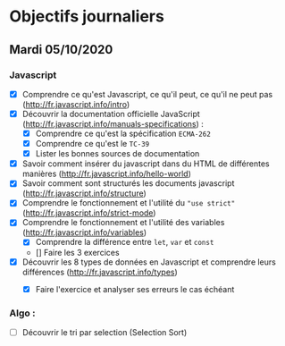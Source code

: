 # Objectifs journaliers

## Mardi 05/10/2020


### Javascript

  * [x] Comprendre ce qu'est Javascript, ce qu'il peut, ce qu'il ne peut pas (http://fr.javascript.info/intro)
  * [x] Découvrir la documentation officielle JavaScript (http://fr.javascript.info/manuals-specifications) : 
    * [x] Comprendre ce qu'est la spécification `ECMA-262`
    * [x] Comprendre ce qu'est le `TC-39`
    * [x] Lister les bonnes sources de documentation
  * [x] Savoir comment insérer du javascript dans du HTML de différentes manières (http://fr.javascript.info/hello-world)
  * [x] Savoir comment sont structurés les documents javascript (http://fr.javascript.info/structure)
  * [x] Comprendre le fonctionnement et l'utilité du `"use strict"` (http://fr.javascript.info/strict-mode)
  * [x] Comprendre le fonctionnement et l'utilité des variables (http://fr.javascript.info/variables)
    * [x] Comprendre la différence entre `let`, `var` et `const`
    * [] Faire les 3 exercices
  * [x] Découvrir les 8 types de données en Javascript et comprendre leurs différences (http://fr.javascript.info/types)
    * [x] Faire l'exercice et analyser ses erreurs le cas échéant
  
  
  

### Algo : 

* [ ] Découvrir le tri par selection (Selection Sort)
